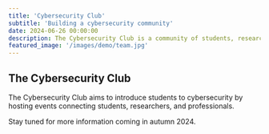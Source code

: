 ```yaml
---
title: 'Cybersecurity Club'
subtitle: 'Building a cybersecurity community'
date: 2024-06-26 00:00:00
description: The Cybersecurity Club is a community of students, researchers, and professionals.
featured_image: '/images/demo/team.jpg'
---
```


## The Cybersecurity Club

The Cybersecurity Club aims to introduce students to cybersecurity by hosting events connecting students, researchers, and professionals.

Stay tuned for more information coming in autumn 2024.